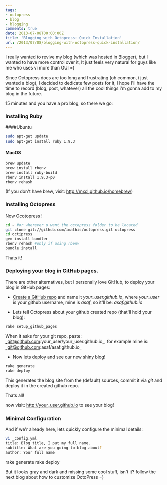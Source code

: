 ```yaml
---
tags:
- octopress
- blog
- blogging
comments: true
date: 2013-07-08T00:00:00Z
title: 'Blogging with Octopress: Quick Installation'
url: /2013/07/08/blogging-with-octopress-quick-installation/
---
```


I really wanted to revive my blog (which was hosted in Blogger), but I wanted to have more control over it,
It just feels very natural for guys like me who uses vi more than GUI =)


Since Octopress docs are too long and frustrating (oh common, i just wanted a blog), I decided to dedicate few posts for it,
I hope I'll have the time to record (blog, post, whatever) all the cool things i'm gonna add to my blog in the future.

15 minutes and you have a pro blog, so there we go:

### Installing Ruby

####Ubuntu
``` bash 
sudo apt-get update
sudo apt-get install ruby 1.9.3
```

#### MacOS

``` bash
brew update
brew install rbenv
brew install ruby-build
rbenv install 1.9.3-p0
rbenv rehash
```

(If you don't have brew, visit: http://mxcl.github.io/homebrew)


### Installing Octopress

Now Ocotopress !

``` bash
cd ~ #or wherever u want the octopress folder to be located
git clone git://github.com/imathis/octopress.git octopress
cd octipress
gem install bundler
rbenv rehash #only if using rbenv
bundle install
```

Thats it!


### Deploying your blog in GitHub pages.

There are other alternatives, but I personally love GitHub, to deploy your blog in GitHub pages:

* [Create a GitHub repo](https://github.com/new) and name it _your_user.github.io_, where _your_user_ is your github username, mine is _asaf_,
so it'll be: _asaf.github.io_

* Lets tell Octopress about your github created repo (that'll hold your blog):
``` bash
rake setup_github_pages
```
When it asks for your git repo, paste: _git@github.com:your_user/your_user.github.io_, for example mine is: _git@github.com:asaf/asaf.github.io_

* Now lets deploy and see our new shiny blog!

``` bash
rake generate
rake deploy
```

This generates the blog site from the (default) sources, commit it via _git_ and deploy it in the created github repo.


Thats all!

now visit: http://your_user.github.io to see your blog!


### Minimal Configuration

And if we'r already here, lets quickly configure the minimal details:

``` bash
vi _config.yml
title: Blog title, I put my full name.
subtitle: What are you going to blog about?
author: Your full name
```

rake generate
rake deploy


But it looks gray and dark and missing some cool stuff, isn't it? follow the next blog about how to customize OctoPress =)